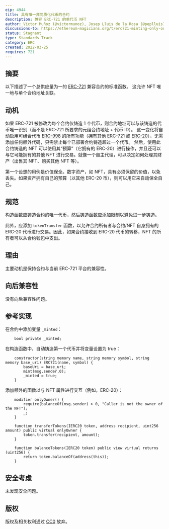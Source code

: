 ```yaml
---
eip: 4944
title: 具有唯一非同质化代币的合约
description: 兼容 ERC-721 的单代币 NFT
author: Víctor Muñoz (@victormunoz), Josep Lluis de la Rosa (@peplluis7), Andres El-Fakdi (@Bluezfish)
discussions-to: https://ethereum-magicians.org/t/erc721-minting-only-one-token/8602/2
status: Stagnant
type: Standards Track
category: ERC
created: 2022-03-25
requires: 721
---
```


## 摘要

以下描述了一个总供应量为一的 [ERC-721](./eip-721.md) 兼容合约的标准函数。
这允许 NFT 唯一地与单个合约地址关联。

## 动机

如果 ERC-721 被修改为每个合约仅铸造 1 个代币，则合约地址可以与该铸造的代币唯一识别（而不是 ERC-721 所要求的元组合约地址 + 代币 ID）。
这一变化将自动启用可组合代币 [ERC-998](./eip-998.md) 的所有功能（拥有其他 ERC-721 或 [ERC-20](./eip-20.md)），无需添加任何额外代码，只需禁止每个已部署合约铸造超过一个代币。
然后，使用此合约铸造的 NFT 可以使用其“预算”（它拥有的 ERC-20）进行操作，并且还可以与它可能拥有的其他 NFT 进行交易。就像一个自主代理，可以决定如何处理其财产（出售其 NFT、购买其他 NFT 等）。

第一个设想的用例是价值保全。数字资产，如 NFT，具有必须保留的价值，以免丢失。如果资产拥有自己的预算（以其他 ERC-20 币），则可以用它来自动保全自己。

## 规范

构造函数应铸造合约的唯一代币，然后铸造函数应添加限制以避免进一步铸造。

此外，应添加 `tokenTransfer` 函数，以允许合约所有者与合约/NFT 自身拥有的 ERC-20 代币进行交易。因此，如果合约接收到 ERC-20 代币的转移，NFT 的所有者可以从合约钱包中支出。

## 理由

主要动机是保持合约与当前 ERC-721 平台的兼容性。

## 向后兼容性

没有向后兼容性问题。

## 参考实现

在合约中添加变量 `_minted`：

``` solidity
    bool private _minted;
```

在构造函数中，自动铸造第一个代币并将变量设置为 true：

``` solidity
    constructor(string memory name, string memory symbol, string memory base_uri) ERC721(name, symbol) {
        baseUri = base_uri;
        mint(msg.sender,0);
        _minted = true;
    }
```

添加额外的函数以与 NFT 属性进行交互（例如，ERC-20）：

``` solidity
    modifier onlyOwner() {
        require(balanceOf(msg.sender) > 0, "Caller is not the owner of the NFT");
        _;
    }

    function transferTokens(IERC20 token, address recipient, uint256 amount) public virtual onlyOwner {
        token.transfer(recipient, amount);
    }
	
    function balanceTokens(IERC20 token) public view virtual returns (uint256) {
        return token.balanceOf(address(this));
    }
```

## 安全考虑

未发现安全问题。

## 版权

版权及相关权利通过 [CC0](../LICENSE.md) 放弃。